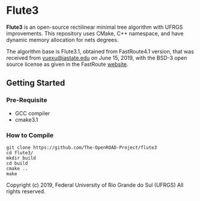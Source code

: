 Flute3
======================

**Flute3** is an open-source rectilinear minimal tree algorithm with UFRGS improvements.
This repository uses CMake, C++ namespace, and have dynamic memory allocation for nets degrees.

The algorithm base is Flute3.1, obtained from FastRoute4.1 version, that was received from <yuexu@iastate.edu> on June 15, 2019, with the BSD-3 open source license as given in the FastRoute [website](http://home.eng.iastate.edu/~cnchu/FastRoute.html#License).

## Getting Started
### Pre-Requisite

- GCC compiler
- cmake3.1

### How to Compile

````
git clone https://github.com/The-OpenROAD-Project/flute3
cd flute3/
mkdir build
cd build
cmake ..
make
````

Copyright (c) 2019, Federal University of Rio Grande do Sul (UFRGS)
All rights reserved.
